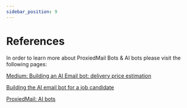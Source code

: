 ```yaml
---
sidebar_position: 9
---
```


# References

In order to learn more about ProxiedMail Bots & AI bots please visit the following pages:

[Medium: Building an AI Email bot: delivery price estimation](https://medium.com/@yatsenkolesh/building-an-ai-email-bot-delivery-price-estimation-59fc52f23774)

[Building the AI email bot for a job candidate](https://dev.to/yatsenkolesh/building-the-ai-email-bot-for-a-job-candidate-1j0l)

[ProxiedMail: AI bots](https://proxiedmail.com/en/ai-email-bots)
